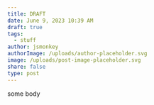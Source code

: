 ```yaml
---
title: DRAFT
date: June 9, 2023 10:39 AM
draft: true
tags:
  - stuff
author: jsmonkey
authorImage: /uploads/author-placeholder.svg
image: /uploads/post-image-placeholder.svg
share: false
type: post
---
```

s﻿ome body